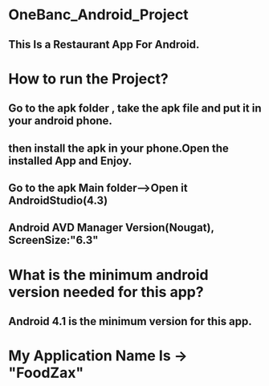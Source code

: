 # OneBanc_Android_Project
## This Is a Restaurant App For Android.

# How to run the Project?
## Go to the apk folder , take the apk file and put it in your android phone.
## then install the apk in your phone.Open the  installed App and Enjoy.
##  Go to the apk Main folder-->Open it AndroidStudio(4.3)
## Android AVD Manager Version(Nougat), ScreenSize:"6.3"

# What is the minimum android version needed for this app?
## Android 4.1 is the minimum version for this app.

# My Application Name Is -> "FoodZax"
